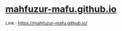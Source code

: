 # [mahfuzur-mafu.github.io](https://mahfuzur-mafu.github.io/) 
Link : https://mahfuzur-mafu.github.io/

